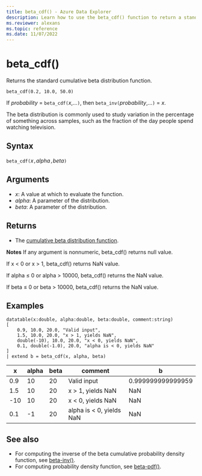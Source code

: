 ```yaml
---
title: beta_cdf() - Azure Data Explorer
description: Learn how to use the beta_cdf() function to return a standard beta cumulative distribution function.
ms.reviewer: alexans
ms.topic: reference
ms.date: 11/07/2022
---
```

# beta_cdf()

Returns the standard cumulative beta distribution function.

```kusto
beta_cdf(0.2, 10.0, 50.0)
```

If *probability* = `beta_cdf(`*x*,...`)`, then `beta_inv(`*probability*,...`)` = *x*.

The beta distribution is commonly used to study variation in the percentage of something across samples, such as the fraction of the day people spend watching television.

## Syntax

`beta_cdf(`*x*`,`*alpha*`,`*beta*`)`

## Arguments

* *x*: A value at which to evaluate the function.
* *alpha*: A parameter of the distribution.
* *beta*: A parameter of the distribution.

## Returns

* The [cumulative beta distribution function](https://en.wikipedia.org/wiki/Beta_distribution#Cumulative_distribution_function).

**Notes**
If any argument is nonnumeric, beta_cdf() returns null value.

If x < 0 or x > 1, beta_cdf() returns NaN value.

If alpha ≤ 0 or alpha > 10000, beta_cdf() returns the NaN value.

If beta ≤ 0 or beta > 10000, beta_cdf() returns the NaN value.

## Examples

<!-- csl: https://help.kusto.windows.net/Samples -->
```kusto
datatable(x:double, alpha:double, beta:double, comment:string)
[
    0.9, 10.0, 20.0, "Valid input",
    1.5, 10.0, 20.0, "x > 1, yields NaN",
    double(-10), 10.0, 20.0, "x < 0, yields NaN",
    0.1, double(-1.0), 20.0, "alpha is < 0, yields NaN"
]
| extend b = beta_cdf(x, alpha, beta)
```

|x|alpha|beta|comment|b|
|---|---|---|---|---|
|0.9|10|20|Valid input|0.999999999999959|
|1.5|10|20|x > 1, yields NaN|NaN|
|-10|10|20|x < 0, yields NaN|NaN|
|0.1|-1|20|alpha is < 0, yields NaN|NaN|

## See also

* For computing the inverse of the beta cumulative probability density function, see [beta-inv()](./beta-invfunction.md).
* For computing probability density function, see [beta-pdf()](./beta-pdffunction.md).

